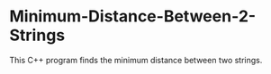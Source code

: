 # Minimum-Distance-Between-2-Strings
This C++ program finds the minimum distance between two strings.
